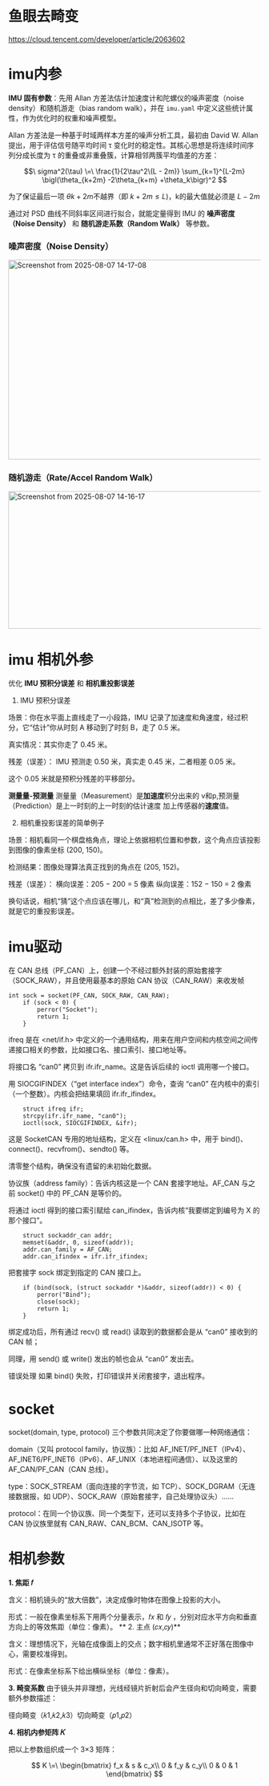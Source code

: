 # 鱼眼去畸变
https://cloud.tencent.com/developer/article/2063602

# imu内参

**IMU 固有参数**：先用 Allan 方差法估计加速度计和陀螺仪的噪声密度（noise density）和随机游走（bias random walk），并在 `imu.yaml` 中定义这些统计属性，作为优化时的权重和噪声模型。

Allan 方差法是一种基于时域两样本方差的噪声分析工具，最初由 David W. Allan 提出，用于评估信号随平均时间 τ 变化时的稳定性。其核心思想是将连续时间序列分成长度为 τ 的重叠或非重叠簇，计算相邻两簇平均值差的方差：

$$\
sigma^2(\tau) \=\
\frac{1}{2\tau^2\(L - 2m)}
\sum_{k=1}^{L-2m}
\bigl(\theta_{k+2m} -2\theta_{k+m} +\theta_k\bigr)^2
$$

为了保证最后一项 $θk+2m$不越界（即 $k+2m≤L$)，k的最大值就必须是 $L−2m$

通过对 PSD 曲线不同斜率区间进行拟合，就能定量得到 IMU 的 **噪声密度（Noise Density）** 和 **随机游走系数（Random Walk）** 等参数。

### 噪声密度（Noise Density）

<img width="1018" height="398" alt="Screenshot from 2025-08-07 14-17-08" src="https://github.com/user-attachments/assets/a3a480e1-0d30-4723-a8a8-0445515660e1" />

### 随机游走（Rate/Accel Random Walk）
<img width="944" height="274" alt="Screenshot from 2025-08-07 14-16-17" src="https://github.com/user-attachments/assets/cc705f7b-c77d-4341-b333-261e56c855f8" />

# imu 相机外参
优化 **IMU 预积分误差** 和 **相机重投影误差**

1. IMU 预积分误差

场景：你在水平面上直线走了一小段路，IMU 记录了加速度和角速度，经过积分，它“估计”你从时刻 A 移动到了时刻 B，走了 0.5 米。

真实情况：其实你走了 0.45 米。


残差（误差）：
IMU 预测走 0.50 米，真实走 0.45 米，二者相差 0.05 米。

这个 0.05 米就是预积分残差的平移部分。

**测量量-预测量**
测量量（Measurement）是**加速度**积分出来的 v和p,预测量（Prediction）是上一时刻的上一时刻的估计速度 加上传感器的**速度**值。

2. 相机重投影误差的简单例子

场景：相机看同一个棋盘格角点，理论上依据相机位置和参数，这个角点应该投影到图像的像素坐标 (200, 150)。

检测结果：图像处理算法真正找到的角点在 (205, 152)。

残差（误差）：
横向误差：205 − 200 = 5 像素
纵向误差：152 − 150 = 2 像素

换句话说，相机“猜”这个点应该在哪儿，和“真”检测到的点相比，差了多少像素，就是它的重投影误差。

# imu驱动

在 CAN 总线（PF_CAN）上，创建一个不经过额外封装的原始套接字（SOCK_RAW），并且使用最基本的原始 CAN 协议（CAN_RAW）来收发帧

```
int sock = socket(PF_CAN, SOCK_RAW, CAN_RAW);
    if (sock < 0) {
        perror("Socket");
        return 1;
    }
```

ifreq 是在 <net/if.h> 中定义的一个通用结构，用来在用户空间和内核空间之间传递接口相关的参数，比如接口名、接口索引、接口地址等。

将接口名 “can0” 拷贝到 ifr.ifr_name。这是告诉后续的 ioctl 调用哪一个接口。

用 SIOCGIFINDEX（“get interface index”）命令，查询 “can0” 在内核中的索引（一个整数）。内核会把结果填回 ifr.ifr_ifindex。


```
    struct ifreq ifr;
    strcpy(ifr.ifr_name, "can0");
    ioctl(sock, SIOCGIFINDEX, &ifr);
```

这是 SocketCAN 专用的地址结构，定义在 <linux/can.h> 中，用于 bind()、connect()、recvfrom()、sendto() 等。

清零整个结构，确保没有遗留的未初始化数据。

协议族（address family）：告诉内核这是一个 CAN 套接字地址。AF_CAN 与之前 socket() 中的 PF_CAN 是等价的。

将通过 ioctl 得到的接口索引赋给 can_ifindex，告诉内核“我要绑定到编号为 X 的那个接口”。

```
    struct sockaddr_can addr;
    memset(&addr, 0, sizeof(addr));
    addr.can_family = AF_CAN;
    addr.can_ifindex = ifr.ifr_ifindex;
```

把套接字 sock 绑定到指定的 CAN 接口上。
```
    if (bind(sock, (struct sockaddr *)&addr, sizeof(addr)) < 0) {
        perror("Bind");
        close(sock);
        return 1;
    }
```    


绑定成功后，所有通过 recv() 或 read() 读取到的数据都会是从 “can0” 接收到的 CAN 帧；

同理，用 send() 或 write() 发出的帧也会从 “can0” 发出去。

错误处理
如果 bind() 失败，打印错误并关闭套接字，退出程序。


# socket
socket(domain, type, protocol) 三个参数共同决定了你要做哪一种网络通信：

domain（又叫 protocol family，协议族）：比如 AF_INET/PF_INET（IPv4）、AF_INET6/PF_INET6（IPv6）、AF_UNIX（本地进程间通信）、以及这里的 AF_CAN/PF_CAN（CAN 总线）。

type：SOCK_STREAM（面向连接的字节流，如 TCP）、SOCK_DGRAM（无连接数据报，如 UDP）、SOCK_RAW（原始套接字，自己处理协议头）……

protocol：在同一个协议族、同一个类型下，还可以支持多个子协议，比如在 CAN 协议族里就有 CAN_RAW、CAN_BCM、CAN_ISOTP 等。


# 相机参数
**1. 焦距 𝑓**

含义：相机镜头的“放大倍数”，决定成像时物体在图像上投影的大小。

形式：一般在像素坐标系下用两个分量表示，𝑓𝑥 和 𝑓𝑦 ，分别对应水平方向和垂直方向上的等效焦距（单位：像素）。
**
2. 主点 (𝑐𝑥,𝑐𝑦)**

含义：理想情况下，光轴在成像面上的交点；数字相机里通常不正好落在图像中心，需要校准得到。

形式：在像素坐标系下给出横纵坐标（单位：像素）。

**3. 畸变系数**
由于镜头并非理想，光线经镜片折射后会产生径向和切向畸变，需要额外参数描述：

径向畸变（𝑘1,𝑘2,𝑘3）切向畸变（𝑝1,𝑝2）

**4. 相机内参矩阵 𝐾**

把以上参数组织成一个 3×3 矩阵：

$$
K \=\
\begin{bmatrix}
f_x & s   & c_x\\
0   & f_y & c_y\\
0   & 0   & 1
\end{bmatrix}
$$


